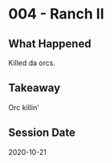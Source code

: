 # 004 - Ranch II

## What Happened

Killed da orcs.

## Takeaway

Orc killin'

## Session Date

2020-10-21